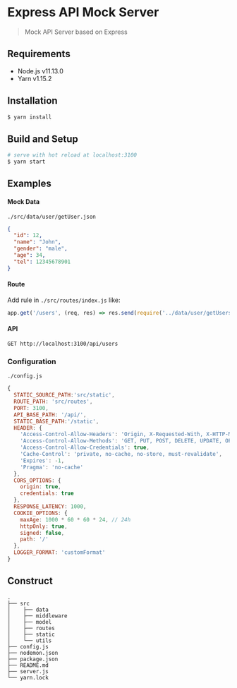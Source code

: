 # Express API Mock Server
> Mock API Server based on Express

## Requirements
* Node.js v11.13.0
* Yarn v1.15.2

## Installation
``` bash
$ yarn install
```

## Build and Setup
``` bash
# serve with hot reload at localhost:3100
$ yarn start
```

## Examples
#### Mock Data
`./src/data/user/getUser.json`
``` json
{
  "id": 12,
  "name": "John",
  "gender": "male",
  "age": 34,
  "tel": 12345678901
}
``` 

#### Route
Add rule in `./src/routes/index.js` like:
``` js
app.get('/users', (req, res) => res.send(require('../data/user/getUsers')));
```

#### API
```
GET http://localhost:3100/api/users
```

### Configuration
`./config.js`
``` js
{
  STATIC_SOURCE_PATH:'src/static',
  ROUTE_PATH: 'src/routes',
  PORT: 3100,
  API_BASE_PATH: '/api/',
  STATIC_BASE_PATH:'/static',
  HEADER: {
    'Access-Control-Allow-Headers': 'Origin, X-Requested-With, X-HTTP-Method-Override, Content-Type, Accept, Authorization',
    'Access-Control-Allow-Methods': 'GET, PUT, POST, DELETE, UPDATE, OPTIONS',
    'Access-Control-Allow-Credentials': true,
    'Cache-Control': 'private, no-cache, no-store, must-revalidate',
    'Expires': -1,
    'Pragma': 'no-cache'
  },
  CORS_OPTIONS: {
    origin: true,
    credentials: true
  },
  RESPONSE_LATENCY: 1000,
  COOKIE_OPTIONS: {
    maxAge: 1000 * 60 * 60 * 24, // 24h
    httpOnly: true,
    signed: false,
    path: '/'
  },
  LOGGER_FORMAT: 'customFormat'
}
``` 

## Construct
```
.
├── src
│    ├── data
│    ├── middleware
│    ├── model
│    ├── routes
│    ├── static
│    └── utils
├── config.js
├── nodemon.json
├── package.json
├── README.md
├── server.js
└── yarn.lock
```

